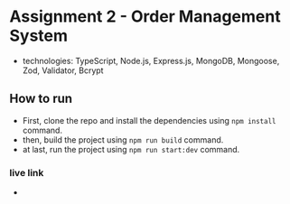 # Assignment 2 - Order Management System

- technologies: TypeScript, Node.js, Express.js, MongoDB, Mongoose, Zod, Validator, Bcrypt

## How to run

- First, clone the repo and install the dependencies using `npm install` command.
- then, build the project using `npm run build` command.
- at last, run the project using `npm run start:dev` command.

### live link

-
